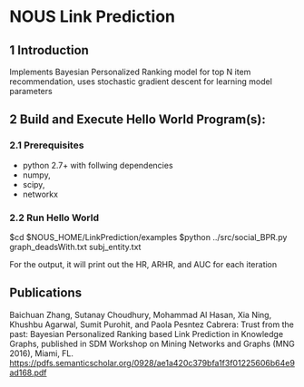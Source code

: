 # NOUS Link Prediction
## 1 Introduction 
Implements Bayesian Personalized Ranking model for top N item recommendation, uses stochastic gradient descent for learning model parameters

## 2 Build and Execute Hello World Program(s):
### 2.1 Prerequisites
* python 2.7+ with follwing dependencies
* numpy, 
* scipy, 
* networkx

### 2.2 Run Hello World
$cd $NOUS_HOME/LinkPrediction/examples
$python ../src/social_BPR.py graph_deadsWith.txt subj_entity.txt

For the output, it will print out the HR, ARHR, and AUC for each iteration

## Publications
Baichuan Zhang, Sutanay Choudhury, Mohammad Al Hasan, Xia Ning, Khushbu Agarwal, Sumit Purohit, and Paola Pesntez Cabrera: Trust from the past: Bayesian Personalized Ranking based Link Prediction in Knowledge Graphs, published in SDM Workshop on Mining Networks and Graphs (MNG 2016), Miami, FL.
https://pdfs.semanticscholar.org/0928/ae1a420c379bfa1f3f01225606b64e9ad168.pdf
